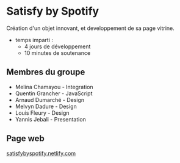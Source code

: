 # Satisfy by Spotify
Création d'un objet innovant, et developpement de sa page vitrine.

- temps imparti : 
  - 4 jours de développement
  - 10 minutes de soutenance


## Membres du groupe
- Melina Chamayou - Integration
- Quentin Grancher - JavaScript
- Arnaud Dumarché - Design
- Melvyn Dadure - Design
- Louis Fleury - Design
- Yannis Jebali - Presentation

## Page web 
[satisfybyspotify.netlify.com](https://satisfybyspotify.netlify.com/)


